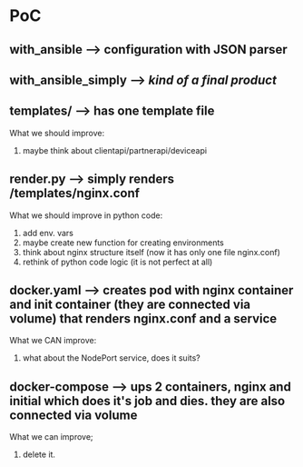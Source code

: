 # PoC

## with_ansible --> configuration with JSON parser

## with_ansible_simply --> *kind of a final product*

## templates/ --> has one template file
What we should improve:
1. maybe think about clientapi/partnerapi/deviceapi

## render.py --> simply renders /templates/nginx.conf
What we should improve in python code:
1. add env. vars
2. maybe create new function for creating environments
3. think about nginx structure itself (now it has only one file nginx.conf)
4. rethink of python code logic (it is not perfect at all)

## docker.yaml --> creates pod with nginx container and init container (they are connected via volume) that renders nginx.conf and a service
What we CAN improve:
1. what about the NodePort service, does it suits?

## docker-compose --> ups 2 containers, nginx and initial which does it's job and dies. they are also connected via volume
What we can improve;
1. delete it.
